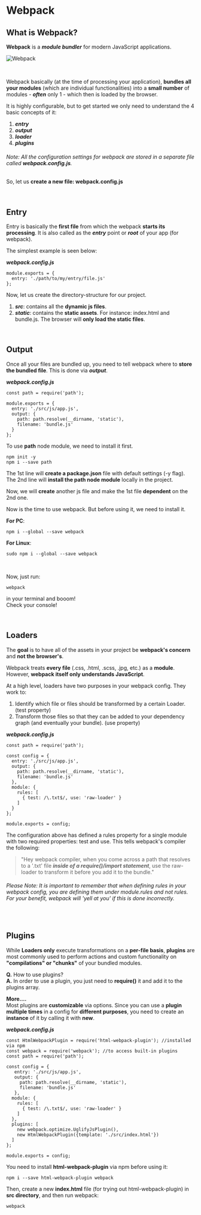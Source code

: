 # Webpack

## What is Webpack?
**Webpack** is a ***module bundler*** for modern JavaScript applications.

<img align="center" src="http://i.imgur.com/GxQpArh.png" alt="Webpack">

&nbsp;

Webpack basically (at the time of processing your application), 
**bundles all your modules** (which are individual functionalities) 
into a **small number** of modules - ***often*** only 1 - which then is loaded
by the browser.

It is highly configurable, but to get started we only need to 
understand the 4 basic concepts of it: 
1. ***entry***
2. ***output***
3. ***loader***
4. ***plugins***


###### Note: All the configuration settings for webpack are stored in a separate file called ***webpack.config.js***.

So, let us **create a new file: webpack.config.js**

&nbsp;
## Entry

Entry is basically the **first file** from which the webpack
**starts its processing**. It is also called as the ***entry*** point
or ***root*** of your app (for webpack).

The simplest example is seen below:

***webpack.config.js***

    module.exports = {
      entry: './path/to/my/entry/file.js'
    };

Now, let us create the directory-structure for our project. 
1. ***src***: contains all the **dynamic js files**.
2. ***static***: contains the **static assets**. For instance: index.html
  and bundle.js. The browser will **only load the static files**.

&nbsp;
## Output

Once all your files are bundled up, you need to tell webpack 
where to **store the bundled file**. This is done via ***output***. 

***webpack.config.js***

    const path = require('path');
    
    module.exports = {
      entry: './src/js/app.js',
      output: {
        path: path.resolve(__dirname, 'static'),
        filename: 'bundle.js'
      }
    };

To use **path** node module, we need to install it first.
 
    npm init -y
    npm i --save path
    
The 1st line will **create a package.json** file with default settings (-y flag).      
The 2nd line will **install the path node module** locally in the project.

Now, we will **create** another js file and make the 1st 
file **dependent** on the 2nd one.   

Now is the time to use webpack. But before using it, we need to 
install it.   

**For PC**:

    npm i --global --save webpack
     
  
   
**For Linux**: 
   
    sudo npm i --global --save webpack
    
  
&nbsp;
    
Now, just run:        

    webpack
    
    
in your terminal and booom!    
Check your console!


&nbsp;
## Loaders

The **goal** is to have all of the assets in your project be 
**webpack's concern** and **not the browser's**.  

Webpack treats **every file** (.css, .html, .scss, .jpg, etc.) as a **module**.
However, **webpack itself only understands JavaScript**.  

At a high level, loaders have two purposes in your webpack config. They work to:  
1. Identify which file or files should be transformed by a certain Loader. (test property)
2. Transform those files so that they can be added to your dependency graph (and eventually your bundle). (use property)


***webpack.config.js***
    
    const path = require('path');
    
    const config = {
      entry: './src/js/app.js',
      output: {
        path: path.resolve(__dirname, 'static'),
        filename: 'bundle.js'
      },
      module: {
        rules: [
          { test: /\.txt$/, use: 'raw-loader' }
        ]
      }
    };
    
    module.exports = config;
    
    
The configuration above has defined a rules property for a single module with two required properties: test and use. 
This tells webpack's compiler the following:

> "Hey webpack compiler, when you come across a path that resolves to a '.txt' file 
***inside of a require()/import statement***, use the raw-loader to transform it 
before you add it to the bundle."
    
###### Please Note: It is important to remember that when defining rules in your webpack config, you are defining them under module.rules and not rules. For your benefit, webpack will 'yell at you' if this is done incorrectly.

&nbsp;
## Plugins

While **Loaders only** execute transformations on a **per-file basis**, 
**plugins** are most commonly used to perform actions and 
custom functionality on **"compilations" or "chunks"** of your bundled modules. 

**Q.** How to use plugins?  
**A.** In order to use a plugin, you just need to **require()** it and 
add it to the plugins array.

**More....**  
Most plugins are **customizable** via options. 
Since you can use a **plugin multiple times** in a config for **different purposes**, 
you need to create an **instance** of it by calling it with **new**. 
 

***webpack.config.js***

    const HtmlWebpackPlugin = require('html-webpack-plugin'); //installed via npm
    const webpack = require('webpack'); //to access built-in plugins
    const path = require('path');
    
    const config = {
       entry: './src/js/app.js',
       output: {
         path: path.resolve(__dirname, 'static'),
         filename: 'bundle.js'
       },
      module: {
        rules: [
          { test: /\.txt$/, use: 'raw-loader' }
        ]
      },
      plugins: [
        new webpack.optimize.UglifyJsPlugin(),
        new HtmlWebpackPlugin({template: './src/index.html'})
      ]
    };
    
    module.exports = config;
    

You need to install **html-webpack-plugin** via npm before using it:

    npm i --save html-webpack-plugin webpack
    
Then, create a new **index.html** file (for trying out html-webpack-plugin) in **src directory**,
and then run webpack:

    webpack
    


